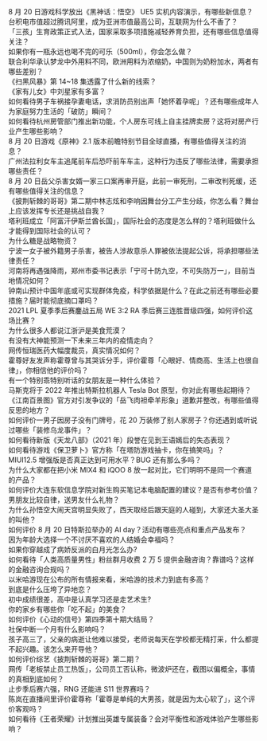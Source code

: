 8 月 20 日游戏科学放出《黑神话：悟空》 UE5 实机内容演示，有哪些新信息？  
台积电市值超过腾讯阿里，成为亚洲市值最高公司，互联网为什么不香了？  
「三孩」生育政策正式入法，国家采取多项措施减轻养育负担，还有哪些信息值得关注？  
如果你有一瓶永远也喝不完的可乐（500ml），你会怎么做？  
联合利华承认梦龙中外用料不同，欧洲用料为浓缩奶，中国则为奶粉加水，两者有哪些差别？  
《扫黑风暴》第 14~18 集透露了什么新的线索？  
《家有儿女》中刘星家有多富？  
如何看待男子车祸接孕妻电话，求消防员别出声「她怀着孕呢」？还有哪些成年人为家庭努力生活的「破防」瞬间？  
如何看待杭州房管部门推出新功能，个人房东可线上自主挂牌卖房？这将对房产行业产生哪些影响？  
8 月 20 日游戏《原神》2.1 版本前瞻特别节目全球直播，有哪些值得关注的消息？  
广州法拉利女车主追尾前车后恐吓前车车主，这种行为违反了哪些法律，需要承担哪些责任？  
8 月 20 日岳父杀害女婿一家三口案再审开庭，此前一审死刑，二审改判死缓，还有哪些值得关注的信息？  
《披荆斩棘的哥哥》第二期中林志炫和李响因舞台分工产生分歧，你怎么看？舞台上应该发挥专长还是挑战自我？  
塔利班成立「阿富汗伊斯兰酋长国」，国际社会的态度是怎么样的？塔利班做什么才能得到国际社会的认可？  
为什么糖是战略物资？  
宁波一女子被外籍男子杀害，被告人涉故意杀人罪被依法提起公诉，将承担哪些法律责任？  
河南将再遇强降雨，郑州市委书记表示「宁可十防九空，不可失防万一」，目前当地情况如何？  
钟南山预计中国年底或可实现群体免疫，科学依据是什么？在此之前还有哪些必要措施？届时能彻底摘口罩吗？  
2021 LPL 夏季季后赛鏖战五局 WE 3:2 RA 季后赛三连胜晋级四强，如何评价这场比赛？  
为什么很多人都说江浙沪是美食荒漠？  
有没有大神能预测一下未来三年内的疫情走向？  
网传恒瑞医药大幅度裁员，真实情况如何？  
霍尊好友发声称霍尊曾与其哭诉分手，评价霍尊「心眼好、情商高、生活上也很自律」，你相信他的评价吗？  
有一个特别乖特别听话的女朋友是一种什么体验？  
马斯克将于 2022 年推出特斯拉机器人 Tesla Bot 原型，你对此有哪些起期待？  
《江南百景图》官方对引发争议的「岳飞肉袒牵羊形象」道歉并整改，有哪些值得反思的地方？  
如何评价一男子因房子没有门牌号，花 20 万装修了别人家房子？你还遇到或听说过哪些「装修乌龙事件」？  
如何看待新版《天龙八部》（2021 年）段誉在见到王语嫣后的失态表现？  
如何看待游戏《保卫萝卜》官方称「在塔防游戏抽卡，你在搞笑吗」？  
MIUI12.5 增强版是否真正达到可用水平？BUG 还有那么多吗？  
为什么大家都在把小米 MIX4 和 iQOO 8 放一起对比，它们明明不是同一个赛道的产品？  
如何评价大连东软信息学院对新生购买笔记本电脑配置的建议？是否有参考价值？  
男朋友比较自律，送男友什么礼物？  
为什么孙悟空大闹天宫明显失败了，西天取经后跟天庭的人碰到，大家还大圣大圣的叫他？  
如何评价 8 月 20 日特斯拉举办的 AI day？活动有哪些亮点和重点产品发布？  
因为年龄大选择一个不讨厌不喜欢的人结婚会幸福吗？  
如果你穿越成了病娇反派的白月光怎么办?  
如何看待「人类高质量男性」粉丝群月收费 2 万 5 提供金融咨询？靠谱吗？这样的金融咨询合规吗？  
以米哈游现在公布的所有情报来看，米哈游的技术力到底有多高？  
到底是什么压垮了异地恋？  
初中成绩很差，高中是认真学习还是走艺术生?  
你的家乡有哪些你「吃不起」的美食？  
如何评价《心动的信号》第四季第十期大结局？  
社保中断一个月有什么影响吗？  
孩子高三了，父亲的病逝让他难以接受，老师说每天在学校都无精打采，什么都提不起兴趣。该怎么来开导他？  
如何评价综艺《披荆斩棘的哥哥》第二期？  
网传「老板禁止员工热饭」，公司员工否认称，微波炉还在，截图以偏概全，事情的真相到底如何？  
止步季后赛六强，RNG 还能进 S11 世界赛吗？  
陈岚在直播间里评价霍尊称「霍尊是单纯的大男孩，就是因为太心软了」，这个评价客观吗？  
如何看待《王者荣耀》计划推出英雄专属装备？会对平衡性和游戏体验产生哪些影响？  
